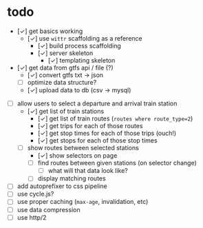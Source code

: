 
# todo

- [✓] get basics working
  - [✓] use `wittr` scaffolding as a reference
    - [✓] build process scaffolding
    - [✓] server skeleton
      - [✓] templating skeleton
- [✓] get data from gtfs api / file (?)
  - [✓] convert gtfs txt → json
  - [ ] optimize data structure? 
  - [✓] upload data to db (csv → mysql)
- [ ] allow users to select a departure and arrival train station
  - [✓] get list of train stations
    - [✓] get list of train routes (`routes where route_type=2`)
    - [✓] get trips for each of those routes
    - [✓] get stop times for each of those trips (ouch!)
    - [✓] get stops for each of those stop times
  - [ ] show routes between selected stations
    - [✓] show selectors on page
    - [ ] find routes between given stations (on selector change)
      - [ ] what will that data look like?
    - [ ] display matching routes
- [ ] add autoprefixer to css pipeline
- [ ] use cycle.js?
- [ ] use proper caching (`max-age`, invalidation, etc)
- [ ] use data compression
- [ ] use http/2
